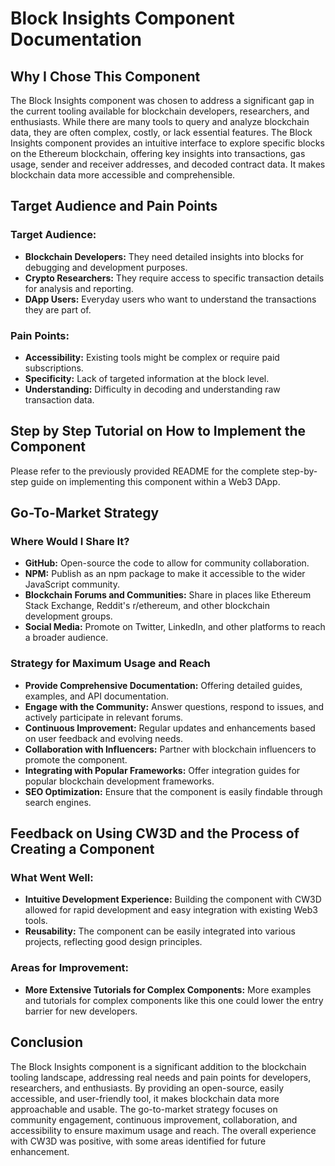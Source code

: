 # Block Insights Component Documentation

## Why I Chose This Component

The Block Insights component was chosen to address a significant gap in the current tooling available for blockchain developers, researchers, and enthusiasts. While there are many tools to query and analyze blockchain data, they are often complex, costly, or lack essential features. The Block Insights component provides an intuitive interface to explore specific blocks on the Ethereum blockchain, offering key insights into transactions, gas usage, sender and receiver addresses, and decoded contract data. It makes blockchain data more accessible and comprehensible.

## Target Audience and Pain Points

### Target Audience:

- **Blockchain Developers:** They need detailed insights into blocks for debugging and development purposes.
- **Crypto Researchers:** They require access to specific transaction details for analysis and reporting.
- **DApp Users:** Everyday users who want to understand the transactions they are part of.

### Pain Points:

- **Accessibility:** Existing tools might be complex or require paid subscriptions.
- **Specificity:** Lack of targeted information at the block level.
- **Understanding:** Difficulty in decoding and understanding raw transaction data.

## Step by Step Tutorial on How to Implement the Component

Please refer to the previously provided README for the complete step-by-step guide on implementing this component within a Web3 DApp.

## Go-To-Market Strategy

### Where Would I Share It?

- **GitHub:** Open-source the code to allow for community collaboration.
- **NPM:** Publish as an npm package to make it accessible to the wider JavaScript community.
- **Blockchain Forums and Communities:** Share in places like Ethereum Stack Exchange, Reddit's r/ethereum, and other blockchain development groups.
- **Social Media:** Promote on Twitter, LinkedIn, and other platforms to reach a broader audience.

### Strategy for Maximum Usage and Reach

- **Provide Comprehensive Documentation:** Offering detailed guides, examples, and API documentation.
- **Engage with the Community:** Answer questions, respond to issues, and actively participate in relevant forums.
- **Continuous Improvement:** Regular updates and enhancements based on user feedback and evolving needs.
- **Collaboration with Influencers:** Partner with blockchain influencers to promote the component.
- **Integrating with Popular Frameworks:** Offer integration guides for popular blockchain development frameworks.
- **SEO Optimization:** Ensure that the component is easily findable through search engines.

## Feedback on Using CW3D and the Process of Creating a Component

### What Went Well:

- **Intuitive Development Experience:** Building the component with CW3D allowed for rapid development and easy integration with existing Web3 tools.
- **Reusability:** The component can be easily integrated into various projects, reflecting good design principles.

### Areas for Improvement:

- **More Extensive Tutorials for Complex Components:** More examples and tutorials for complex components like this one could lower the entry barrier for new developers.

## Conclusion

The Block Insights component is a significant addition to the blockchain tooling landscape, addressing real needs and pain points for developers, researchers, and enthusiasts. By providing an open-source, easily accessible, and user-friendly tool, it makes blockchain data more approachable and usable. The go-to-market strategy focuses on community engagement, continuous improvement, collaboration, and accessibility to ensure maximum usage and reach. The overall experience with CW3D was positive, with some areas identified for future enhancement.
